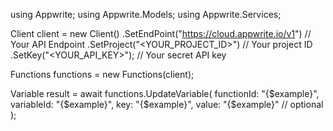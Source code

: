 using Appwrite;
using Appwrite.Models;
using Appwrite.Services;

Client client = new Client()
    .SetEndPoint("https://cloud.appwrite.io/v1") // Your API Endpoint
    .SetProject("<YOUR_PROJECT_ID>") // Your project ID
    .SetKey("<YOUR_API_KEY>"); // Your secret API key

Functions functions = new Functions(client);

Variable result = await functions.UpdateVariable(
    functionId: "{$example}",
    variableId: "{$example}",
    key: "{$example}",
    value: "{$example}" // optional
);